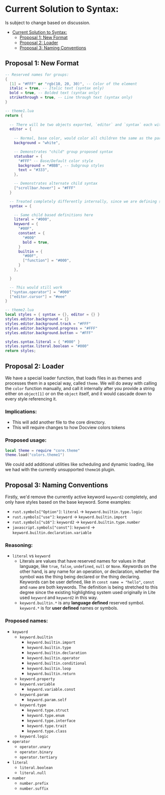 # Current Solution to Syntax:
Is subject to change based on discussion.

- [Current Solution to Syntax:](#current-solution-to-syntax)
  - [Proposal 1: New Format](#proposal-1-new-format)
  - [Proposal 2: Loader](#proposal-2-loader)
  - [Proposal 3: Naming Conventions](#proposal-3-naming-conventions)

## Proposal 1: New Format

```lua
-- Reserved names for groups:
{
  [1] = "#FFF" or "rgb(10, 20, 30)", -- Color of the element
  italic = true, -- Italic text (syntax only)
  bold = true, -- Bolded text (syntax only)
  strikethrough = true, -- Line through text (syntax only)
}

-- theme1.lua
return {
  
  -- There will be two objects exported, `editor` and `syntax` each with different reserved words and loading styles, as one can also govern fonts.
  editor = {
    
    -- Normal, base color, would color all children the same as the parent
    background = "white",

    -- Demonstrates "child" group proposed syntax
    statusbar = {
      "#FFF" -- Base/Default color style
      background = "#BBB", -- Subgroup styles
      text = "#333",
    },

    -- Demonstrates alternate child syntax
    ["scrollbar.hover"] = "#FFF"
  }

  -- Treated completely differently internally, since we are defining syntax styles
  syntax = {

    -- Same child based definitions here
    literal = "#000",
    keyword = {
      "#00F",
      constant = {
        "#000"
        bold = true,
      }
      builtin = {
        "#00F",
        ["function"] = "#000",
      }
    },

  }

  -- This would still work
  ["syntax.operator"] = "#000"
  ["editor.cursor"] = "#eee"
}

-- theme2.lua
local styles = { syntax = {}, editor = {} }
styles.editor.background = {}
styles.editor.background.track = "#FFF"
styles.editor.background.progress = "#FFF"
styles.editor.background.button = "#FFF"

styles.syntax.literal = { "#000" }
styles.syntax.literal.boolean = "#000"
return styles;
```

## Proposal 2: Loader

We have a special loader function, that loads files in as themes and processes them in a special way, called `theme`. We will do away with calling the `color` function manually, and call it internally after you provide a string either on `object[1]` or on the `object` itself, and it would cascade down to every style referencing it.

### Implications:
  
- This will add another file to the core directory.
- This will require changes to how Docview colors tokens

### Proposed usage:

```lua
local theme = require "core.theme"
theme.load("colors.theme1")
```

We could add additional utilities like scheduling and dynamic loading, like we had with the currently unsupported `theme16` plugin.

## Proposal 3: Naming Conventions

Firstly, we'd remove the currently active keyword `keyword2` completely, and only have styles based on the base keyword. Some examples:
  
  - `rust.symbols["Option"]`: `literal` -> `keyword.builtin.type.logic`
  - `rust.symbols["use"]`: `keyword` -> `keyword.builtin.import`
  - `rust.symbols["u16"]`: `keyword2` -> `keyword.builtin.type.number`
  - `javascript.symbols["const"]`: `keyword` -> `keyword.builtin.declaration.variable`

### Reasoning:

- `literal` vs `keyword`
  - Literals are values that have reserved names for values in that language, like `true`, `false`, `undefined`, `null` or `None`. Keywords on the other hand, is any name for an operation, or declaration, whether the symbol was the thing being declared or the thing declaring. Keywords can be user defined, like in `const name = "hello"`, `const` and `name` are both keywords. The definition is being stretched to this degree since the existing highlighting system used originally in Lite used `keyword` and `keyword2` in this way.
  - `keyword.builtin.*` is any **language defined** reserved symbol. `keyword.*` is for **user defined** names or symbols.

### Proposed names:

- `keyword`
  - `keyword.builtin`
    - `keyword.builtin.import`
    - `keyword.builtin.type`
    - `keyword.builtin.declaration`
    - `keyword.builtin.operator`
    - `keyword.builtin.conditional`
    - `keyword.builtin.loop`
    - `keyword.builtin.return`
  - `keyword.property`
  - `keyword.variable`
    - `keyword.variable.const`
  - `keyword.param`
    - `keyword.param.self`
  - `keyword.type`
    - `keyword.type.struct`
    - `keyword.type.enum`
    - `keyword.type.interface`
    - `keyword.type.trait`
    - `keyword.type.class`
  - `keyword.logic`
- `operator`
  - `operator.unary`
  - `operator.binary`
  - `operator.tertiary`
- `literal`
  - `literal.boolean`
  - `literal.null`
- `number`
  - `number.prefix`
  - `number.suffix`

